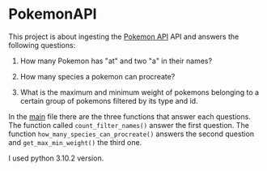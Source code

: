 # PokemonAPI

This project is about ingesting the [Pokemon API](https://pokeapi.co/) API and answers the following questions:

1. How many Pokemon has "at" and two "a" in their names?

2. How many species a pokemon can procreate?

3. What is the maximum and minimum weight of pokemons belonging to a certain group of pokemons filtered by its type and id.

In the [main](main.py) file there are the three functions that answer each questions. The function called `count_filter_names()` answer the first question. The function `how_many_species_can_procreate()` answers the second question and `get_max_min_weight()` the third one.

I used python 3.10.2 version.